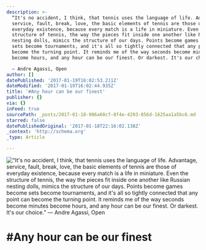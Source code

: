 ```yaml
---
description: >-
  “It's no accident, I think, that tennis uses the language of life. Advantage,
  service, fault, break, love, the basic elements of tennis are those of
  everyday existence, because every match is a life in miniature. Even the
  structure of tennis, the way the pieces fit inside one another like Russian
  nesting dolls, mimics the structure of our days. Points become games become
  sets become tournaments, and it's all so tightly connected that any point can
  become the turning point. It reminds me of the way seconds become minutes
  become hours, and any hour can be our finest. Or darkest. It's our choice.” 

  ― Andre Agassi, Open
author: []
datePublished: '2017-01-19T16:02:53.211Z'
dateModified: '2017-01-19T16:02:44.935Z'
title: '#Any hour can be our finest'
publisher: {}
via: {}
inFeed: true
sourcePath: _posts/2017-01-18-906a60cf-8f4e-4293-856d-1625aa1a5bc6.md
starred: false
datePublishedOriginal: '2017-01-18T22:16:02.138Z'
_context: 'http://schema.org'
_type: Article

---
```

![“It's no accident, I think, that tennis uses the language of life. Advantage, service, fault, break, love, the basic elements of tennis are those of everyday existence, because every match is a life in miniature. Even the structure of tennis, the way the pieces fit inside one another like Russian nesting dolls, mimics the structure of our days. Points become games become sets become tournaments, and it's all so tightly connected that any point can become the turning point. It reminds me of the way seconds become minutes become hours, and any hour can be our finest. Or darkest. It's our choice.” 
― Andre Agassi, Open](https://the-grid-user-content.s3-us-west-2.amazonaws.com/9be19182-ecd0-4169-9fc0-266d4fac3d9a.jpg)

# \#Any hour can be our finest